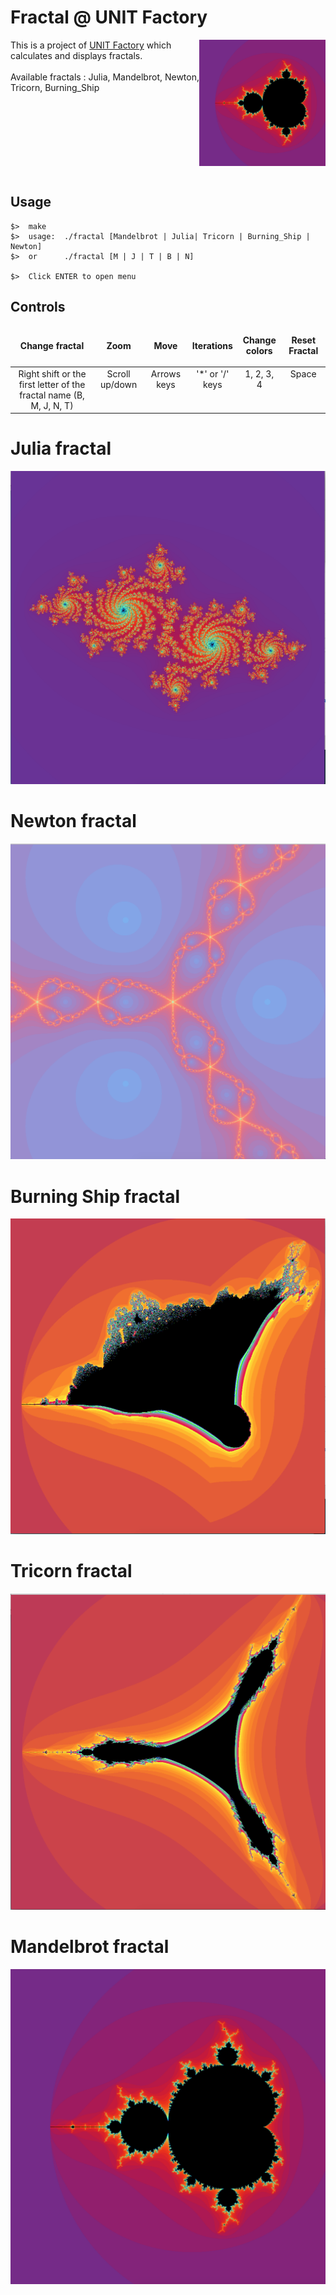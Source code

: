 # Fractal @ UNIT Factory

<img align="right"  src="https://github.com/kuzmykvadim/42/blob/master/fractal/Screens/Mandelbrot.png" width="40%" />
This is a project of <a href="http://www.unit.ua" target="_blank" >UNIT Factory</a> which calculates and displays fractals.
<br /><br
A fractal is a mathematical set that exhibits a repeating pattern displayed at every scale. It is also known as expanding symmetry or evolving symmetry. If the replication is exactly the same at every scale, it is called a self-similar pattern. This is illustrated in small magnifications of the Mandelbrot set or Julia set. Fractals also include the idea of a detailed pattern that repeats itself.

Available fractals : Julia, Mandelbrot, Newton, Tricorn, Burning_Ship


<br /><br /><br /><br /><br /><br /><br />
## Usage
	$>  make
	$>  usage:	./fractal [Mandelbrot | Julia| Tricorn | Burning_Ship | Newton]
	$>  or		./fractal [M | J | T | B | N]
	
	$>  Click ENTER to open menu
## Controls

<table widht="100%">
<thead>
<tr>
<td widht ="30%" height="60px" align="center" cellpadding="0">
<strong>Change fractal</strong>
</td>
<td widht ="14%" align="center" cellpadding="0">
<strong>Zoom</strong>
</td>
<td width="14%" align="center" cellpadding="0">
<strong>Move</strong>
</td>
<td width="14%" align="center" cellpadding="0">
<strong size="5">Iterations<strong></ins>
</td>
<td width="14%" align="center" cellpadding="0">
<strong>Change colors</strong>
</td>
<td width="14%" align="center" cellpadding="0">
<strong>Reset Fractal</strong>
</td>
</tr>
</thead>
<tbody>
<tr>
<td valign="top" align="center">Right shift or the first letter of the fractal name (B, M, J, N, T)</td>
<td valign="top" align="center">Scroll up/down</td>
<td valign="top" align="center">Arrows keys</td>
<td valign="top" align="center">'*' or '/' keys</td>
<td valign="top" align="center">1, 2, 3, 4</td>
<td valign="top" align="center">Space</td>
</tr>
</table>
</tbody>

# Julia fractal
![screenshot](https://github.com/kuzmykvadim/42/blob/master/fractal/Screens/Julia.png?raw=true)

# Newton fractal
![screenshot](https://github.com/kuzmykvadim/42/blob/master/fractal/Screens/Newton.png?raw=true)

# Burning Ship fractal
![screenshot](https://github.com/kuzmykvadim/42/blob/master/fractal/Screens/Burning_ship.png?raw=true)

# Tricorn fractal
![screenshot](https://github.com/kuzmykvadim/42/blob/master/fractal/Screens/Tricorn.png?raw=true)

# Mandelbrot fractal
![screenshot](https://github.com/kuzmykvadim/42/blob/master/fractal/Screens/Mandelbrot.png?raw=true)
